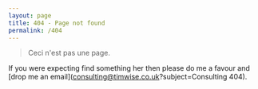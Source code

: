 ```yaml
---
layout: page
title: 404 - Page not found
permalink: /404
---
```


> Ceci n'est pas une page.

If you were expecting find something her then please do me a favour and [drop me an email](consulting@timwise.co.uk?subject=Consulting 404).
